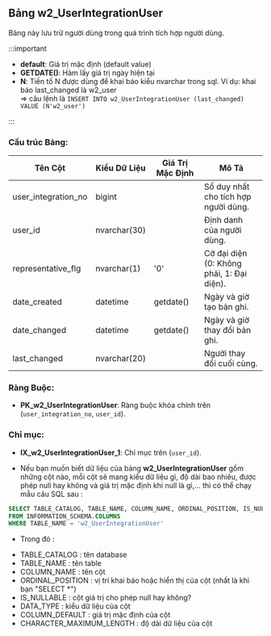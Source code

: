 ## Bảng w2_UserIntegrationUser

Bảng này lưu trữ người dùng trong quá trình tích hợp người dùng.

:::important

+ **default**: Giá trị mặc định (default value)
+ **GETDATE()**: Hàm lấy giá trị ngày hiện tại
+ **N**: Tiền tố N được dùng để khai báo kiểu nvarchar trong sql. Ví dụ: khai báo last_changed là w2_user  <br/> => câu lệnh là `INSERT INTO w2_UserIntegrationUser (last_changed) VALUE (N'w2_user')`

:::

### Cấu trúc Bảng:

| Tên Cột              | Kiểu Dữ Liệu | Giá Trị Mặc Định | Mô Tả                                      |
|----------------------|--------------|------------------|--------------------------------------------|
| user_integration_no  | bigint       |                  | Số duy nhất cho tích hợp người dùng.     |
| user_id              | nvarchar(30) |                  | Định danh của người dùng.                 |
| representative_flg   | nvarchar(1)  | '0'              | Cờ đại diện (0: Không phải, 1: Đại diện).|
| date_created         | datetime     | getdate()        | Ngày và giờ tạo bản ghi.                  |
| date_changed         | datetime     | getdate()        | Ngày và giờ thay đổi bản ghi.            |
| last_changed         | nvarchar(20) |                  | Người thay đổi cuối cùng.                 |

### Ràng Buộc:

- **PK_w2_UserIntegrationUser**: Ràng buộc khóa chính trên (`user_integration_no`, `user_id`).

### Chỉ mục:

- **IX_w2_UserIntegrationUser_1**: Chỉ mục trên (`user_id`).


- Nếu bạn muốn biết dữ liệu của bảng **w2_UserIntegrationUser** gồm những cột nào, mỗi cột sẽ mang kiểu dữ liệu gì, độ dài bao nhiêu, được phép null hay không và giá trị mặc định khi null là gì,... thì có thể chạy mẫu câu SQL sau :

```sql
SELECT TABLE_CATALOG, TABLE_NAME, COLUMN_NAME, ORDINAL_POSITION, IS_NULLABLE, DATA_TYPE, CHARACTER_MAXIMUM_LENGTH, COLUMN_DEFAULT
FROM INFORMATION_SCHEMA.COLUMNS
WHERE TABLE_NAME = 'w2_UserIntegrationUser'
```

* Trong đó :

- TABLE_CATALOG : tên database
- TABLE_NAME : tên table
- COLUMN_NAME : tên cột
- ORDINAL_POSITION : vị trí khai báo hoặc hiển thị của cột (nhất là khi bạn "SELECT *")
- IS_NULLABLE : cột giá trị cho phép null hay không?
- DATA_TYPE : kiểu dữ liệu của cột
- COLUMN_DEFAULT : giá trị mặc định của cột
- CHARACTER_MAXIMUM_LENGTH : độ dài dữ liệu của cột
